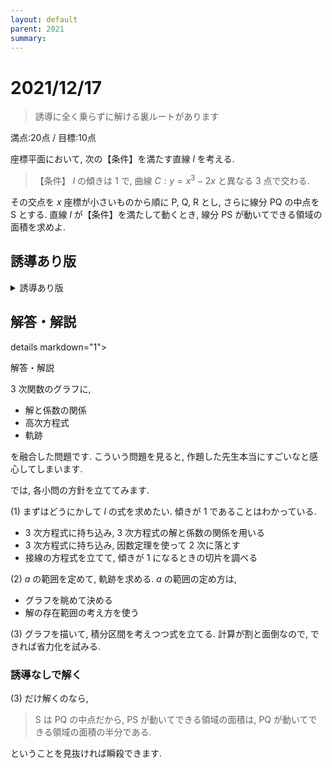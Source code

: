 ```yaml
---
layout: default
parent: 2021
summary: 
---
```


# 2021/12/17

> 誘導に全く乗らずに解ける裏ルートがあります

満点:20点 / 目標:10点

座標平面において, 次の【条件】を満たす直線 $l$ を考える.

> 【条件】 $l$ の傾きは $1$ で, 曲線 $C: y=x^3-2x$ と異なる $3$ 点で交わる.

その交点を $x$ 座標が小さいものから順に $\mathrm{P}$, $\mathrm{Q}$, $\mathrm{R}$ とし, さらに線分 $\mathrm{PQ}$ の中点を $\mathrm{S}$ とする. 直線 $l$ が【条件】を満たして動くとき, 線分 $\mathrm{PS}$ が動いてできる領域の面積を求めよ.

## 誘導あり版

<details markdown="1">
<summary>誘導あり版</summary>

座標平面において, 次の【条件】を満たす直線 $l$ を考える.

> 【条件】 $l$ の傾きは $1$ で, 曲線 $C: y=x^3-2x$ と異なる $3$ 点で交わる.

その交点を $x$ 座標が小さいものから順に $\mathrm{P}$, $\mathrm{Q}$, $\mathrm{R}$ とし, さらに線分 $\mathrm{PQ}$ の中点を $\mathrm{S}$ とする.

(1) 点 $\mathrm{R}$ の $x$ 座標を $a$ とする. 点 $\mathrm{S}$ の座標を $a$ を用いて表せ.

(2) 直線 $l$ が【条件】を満たして動くとき, 点 $\mathrm{S}$ の軌跡を求めよ.

(3) 直線 $l$ が【条件】を満たして動くとき, 線分 $\mathrm{PS}$ が動いてできる領域の面積を求めよ.

</details>

<div style="page-break-before:always"></div>

## 解答・解説

details markdown="1">
<summary>解答・解説</summary>

$3$ 次関数のグラフに,

- 解と係数の関係
- 高次方程式
- 軌跡

を融合した問題です. こういう問題を見ると, 作題した先生本当にすごいなと感心してしまいます.

では, 各小問の方針を立ててみます.

(1) まずはどうにかして $l$ の式を求めたい. 傾きが $1$ であることはわかっている. 

- $3$ 次方程式に持ち込み, $3$ 次方程式の解と係数の関係を用いる
- $3$ 次方程式に持ち込み, 因数定理を使って $2$ 次に落とす
- 接線の方程式を立てて, 傾きが $1$ になるときの切片を調べる

(2) $a$ の範囲を定めて, 軌跡を求める. $a$ の範囲の定め方は,

- グラフを眺めて決める
- 解の存在範囲の考え方を使う

(3) グラフを描いて, 積分区間を考えつつ式を立てる. 計算が割と面倒なので, できれば省力化を試みる.

### 誘導なしで解く

(3) だけ解くのなら, 

> $\mathrm{S}$ は $\mathrm{PQ}$ の中点だから, $\mathrm{PS}$ が動いてできる領域の面積は, $\mathrm{PQ}$ が動いてできる領域の面積の半分である.

ということを見抜ければ瞬殺できます.